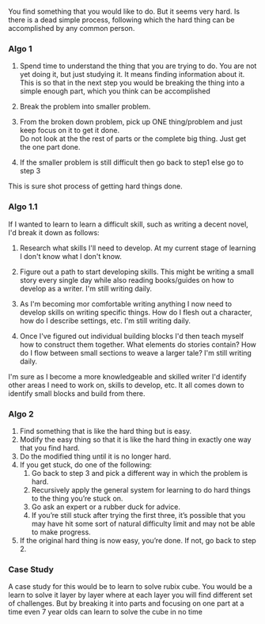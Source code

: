 
You find something that you would like to do. But it seems very hard. Is there is a dead simple process, following which the hard thing can be accomplished by any common person.

### Algo 1
1) Spend time to understand the thing that you are trying to do. You are not yet doing it, but just studying it. It means finding information about it.  
This is so that in the next step you would be breaking the thing into a simple enough part, which you think can be accomplished

2) Break the problem into smaller problem.  

3) From the broken down problem, pick up ONE thing/problem and just keep focus on it to get it done.  
Do not look at the the rest of parts or the complete big thing. Just get the one part done.

3) If the smaller problem is still difficult then go back to step1 else go to step 3

This is sure shot process of getting hard things done.

### Algo 1.1
If I wanted to learn to learn a difficult skill, such as writing a decent novel, I'd break it down as follows:
1) Research what skills I'll need to develop. At my current stage of learning I don't know what I don't know.

2) Figure out a path to start developing skills. This might be writing a small story every single day while also reading books/guides on how to develop as a writer. I'm still writing daily.

3) As I'm becoming mor comfortable writing anything I now need to develop skills on writing specific things. How do I flesh out a character, how do I describe settings, etc. I'm still writing daily.

4) Once I've figured out individual building blocks I'd then teach myself how to construct them together. What elements do stories contain? How do I flow between small sections to weave a larger tale? I'm still writing daily.

I'm sure as I become a more knowledgeable and skilled writer I'd identify other areas I need to work on, skills to develop, etc. It all comes down to identify small blocks and build from there.

### Algo 2
1) Find something that is like the hard thing but is easy.
2) Modify the easy thing so that it is like the hard thing in exactly one way that you find hard.
3) Do the modified thing until it is no longer hard.
4) If you get stuck, do one of the following:
    1) Go back to step 3 and pick a different way in which the problem is hard.
    2) Recursively apply the general system for learning to do hard things to the thing you’re stuck on.
    3) Go ask an expert or a rubber duck for advice.
    4) If you’re still stuck after trying the first three, it’s possible that you may have hit some sort of natural difficulty limit and may not be able to make progress.
5) If the original hard thing is now easy, you’re done. If not, go back to step 2.

### Case Study
A case study for this would be to learn to solve rubix cube. You would be a learn to solve it layer by layer where at each layer you will find different set of challenges. But by breaking it into parts and focusing on one part at a time even 7 year olds can learn to solve the cube in no time





